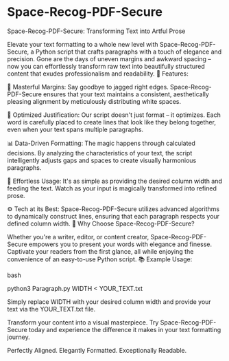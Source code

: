 # Space-Recog-PDF-Secure

Space-Recog-PDF-Secure: Transforming Text into Artful Prose

Elevate your text formatting to a whole new level with Space-Recog-PDF-Secure, a Python script that crafts paragraphs with a touch of elegance and precision. Gone are the days of uneven margins and awkward spacing – now you can effortlessly transform raw text into beautifully structured content that exudes professionalism and readability.
🚀 Features:

📜 Masterful Margins: Say goodbye to jagged right edges. Space-Recog-PDF-Secure ensures that your text maintains a consistent, aesthetically pleasing alignment by meticulously distributing white spaces.

🧠 Optimized Justification: Our script doesn't just format – it optimizes. Each word is carefully placed to create lines that look like they belong together, even when your text spans multiple paragraphs.

📊 Data-Driven Formatting: The magic happens through calculated decisions. By analyzing the characteristics of your text, the script intelligently adjusts gaps and spaces to create visually harmonious paragraphs.

📝 Effortless Usage: It's as simple as providing the desired column width and feeding the text. Watch as your input is magically transformed into refined prose.

⚙️ Tech at its Best: Space-Recog-PDF-Secure utilizes advanced algorithms to dynamically construct lines, ensuring that each paragraph respects your defined column width.
🌟 Why Choose Space-Recog-PDF-Secure?

Whether you're a writer, editor, or content creator, Space-Recog-PDF-Secure empowers you to present your words with elegance and finesse. Captivate your readers from the first glance, all while enjoying the convenience of an easy-to-use Python script.
📚 Example Usage:

bash

python3 Paragraph.py WIDTH < YOUR_TEXT.txt

Simply replace WIDTH with your desired column width and provide your text via the YOUR_TEXT.txt file.

Transform your content into a visual masterpiece. Try Space-Recog-PDF-Secure today and experience the difference it makes in your text formatting journey.

Perfectly Aligned. Elegantly Formatted. Exceptionally Readable.
